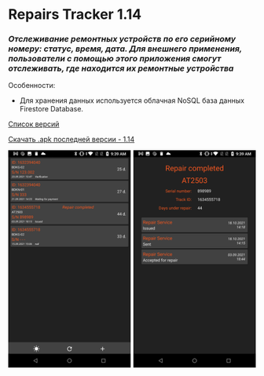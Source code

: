 # Repairs Tracker 1.14
### <i>Отслеживание ремонтных устройств по его серийному номеру: статус, время, дата. Для внешнего применения, пользователи с помощью этого приложения смогут отслеживать, где находится их ремонтные устройства</i> 

Особенности:
- Для хранения данных используется облачная NoSQL база данных Firestore Database. 

[Список версий](./VERSION.md)

[Скачать .apk последней версии - 1.14](./RepairsTracker-v1.14.apk)

![alt tag](fon.png)
